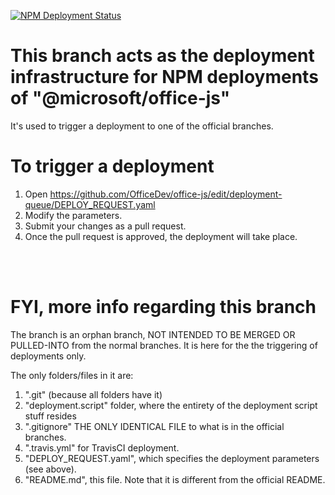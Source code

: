 [![NPM Deployment Status](https://travis-ci.org/OfficeDev/office-js.svg?branch=release)](https://travis-ci.org/OfficeDev/office-js/builds)

# This branch acts as the deployment infrastructure for NPM deployments of "@microsoft/office-js"

It's used to trigger a deployment to one of the official branches.


# To trigger a deployment

1. Open https://github.com/OfficeDev/office-js/edit/deployment-queue/DEPLOY_REQUEST.yaml
2. Modify the parameters.
3. Submit your changes as a pull request.
4. Once the pull request is approved, the deployment will take place.


<br/>
<br/>

# FYI, more info regarding this branch

The branch is an orphan branch, NOT INTENDED TO BE MERGED OR PULLED-INTO from the normal branches.  It is here for the the triggering of deployments only.

The only folders/files in it are:

1. ".git" (because all folders have it)
2. "deployment.script" folder, where the entirety of the deployment script stuff resides
3. ".gitignore" THE ONLY IDENTICAL FILE to what is in the official branches.
4. ".travis.yml" for TravisCI deployment.
5. "DEPLOY_REQUEST.yaml", which specifies the deployment parameters (see above).
6. "README.md", this file.  Note that it is different from the official README.
